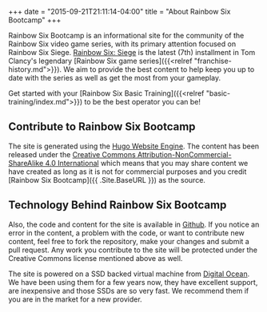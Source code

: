 +++
date = "2015-09-21T21:11:14-04:00"
title = "About Rainbow Six Bootcamp"
+++

Rainbow Six Bootcamp is an informational site for the community of the Rainbow Six video game series, with its primary attention focused on Rainbow Six Siege. [Rainbow Six: Siege](http://rainbow6.ubi.com/siege) is the latest (7th) installment in Tom Clancy's legendary [Rainbow Six game series]({{<relref "franchise-history.md">}}). We aim to provide the best content to help keep you up to date with the series as well as get the most from your gameplay.

Get started with your [Rainbow Six Basic Training]({{<relref "basic-training/index.md">}}) to be the best operator you can be!

## Contribute to Rainbow Six Bootcamp

The site is generated using the [Hugo Website Engine](http://gohugo.io/). The content has been released under the [Creative Commons Attribution-NonCommercial-ShareAlike 4.0 International](http://creativecommons.org/licenses/by-nc-sa/4.0/) which means that you may share content we have created as long as it is not for commercial purposes and you credit [Rainbow Six Bootcamp]({{ .Site.BaseURL }}) as the source.

## Technology Behind Rainbow Six Bootcamp

Also, the code and content for the site is available in [Github](https://github.com/christophermancini/rainbow-six-bootcamp). If you notice an error in the content, a problem with the code, or want to contribute new content, feel free to fork the repository, make your changes and submit a pull request. Any work you contribute to the site will be protected under the Creative Commons license mentioned above as well.

The site is powered on a SSD backed virtual machine from [Digital Ocean](https://www.digitalocean.com/?refcode=76ac42e5dcf8). We have been using them for a few years now, they have excellent support, are inexpensive and those SSDs are so very fast. We recommend them if you are in the market for a new provider.
